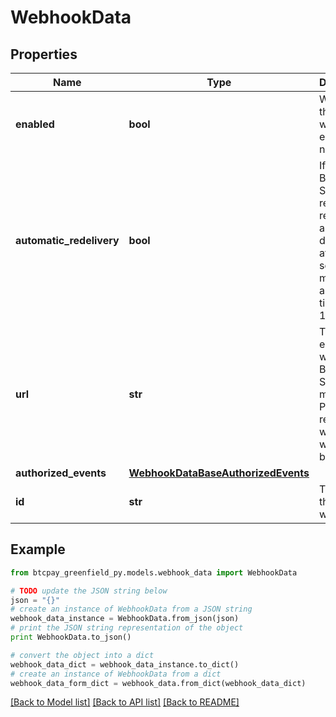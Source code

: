 # WebhookData


## Properties
Name | Type | Description | Notes
------------ | ------------- | ------------- | -------------
**enabled** | **bool** | Whether this webhook is enabled or not | [optional] [default to True]
**automatic_redelivery** | **bool** | If true, BTCPay Server will retry to redeliver any failed delivery after 10 seconds, 1 minutes and up to 6 times after 10 minutes. | [optional] [default to True]
**url** | **str** | The endpoint where BTCPay Server will make the POST request with the webhook body | [optional] 
**authorized_events** | [**WebhookDataBaseAuthorizedEvents**](WebhookDataBaseAuthorizedEvents.md) |  | [optional] 
**id** | **str** | The id of the webhook | [optional] 

## Example

```python
from btcpay_greenfield_py.models.webhook_data import WebhookData

# TODO update the JSON string below
json = "{}"
# create an instance of WebhookData from a JSON string
webhook_data_instance = WebhookData.from_json(json)
# print the JSON string representation of the object
print WebhookData.to_json()

# convert the object into a dict
webhook_data_dict = webhook_data_instance.to_dict()
# create an instance of WebhookData from a dict
webhook_data_form_dict = webhook_data.from_dict(webhook_data_dict)
```
[[Back to Model list]](../README.md#documentation-for-models) [[Back to API list]](../README.md#documentation-for-api-endpoints) [[Back to README]](../README.md)


